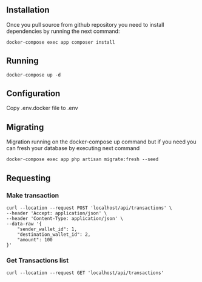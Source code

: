 ## Installation
Once you pull source from github repository you need to install dependencies by running the next command:
```
docker-compose exec app composer install
```

## Running
```
docker-compose up -d
```

## Configuration
Copy .env.docker file to .env

## Migrating
Migration running on the docker-compose up command but if you need you can fresh your database by executing next command  
```
docker-compose exec app php artisan migrate:fresh --seed
```

## Requesting
### Make transaction
```
curl --location --request POST 'localhost/api/transactions' \
--header 'Accept: application/json' \
--header 'Content-Type: application/json' \
--data-raw '{
    "sender_wallet_id": 1,
    "destination_wallet_id": 2,
    "amount": 100
}'
```

### Get Transactions list
```
curl --location --request GET 'localhost/api/transactions'
```
